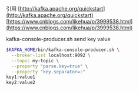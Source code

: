 

引用 [http://kafka.apache.org/quickstart](http://kafka.apache.org/quickstart)
 [https://www.cnblogs.com/likehua/p/3999538.html](https://www.cnblogs.com/likehua/p/3999538.html)



kafka-console-producer.sh send key value
```sh
$KAFKA_HOME/bin/kafka-console-producer.sh \
  --broker-list localhost:9092 \
  --topic my-topic \
  --property "parse.key=true" \
  --property "key.separator=:"
key1:value1
key2:value2
```